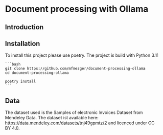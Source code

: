# Document processing with Ollama


## Introduction



## Installation

To install this project please use poetry. The project is build with Python 3.11


    ```bash
    git clone https://github.com/mfmezger/document-processing-ollama
    cd document-processing-ollama

    poetry install
    ```

## Data

The dataset used is the Samples of electronic Invoices Dataset from Mendeley Data. The dataset ist available here: https://data.mendeley.com/datasets/tnj49gpmtz/2 and licenced under CC BY 4.0.
